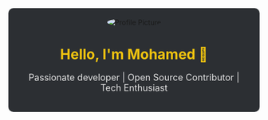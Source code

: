 <div align="center" style="background-color:#2C2F33; padding:20px; border-radius:10px;">
  <img src="https://via.placeholder.com/150" alt="Profile Picture" style="border-radius:50%;">
  <h1 style="color:#F1C40F;">Hello, I'm Mohamed 👋</h1>
  <p style="color:#E5E5E5; font-size:18px;">
    Passionate developer | Open Source Contributor | Tech Enthusiast
  </p>
</div>
